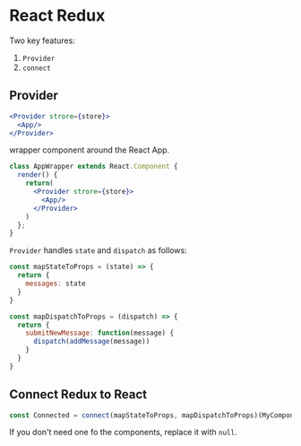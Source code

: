 # React Redux

Two key features:

1. `Provider`
2. `connect`

## Provider

```jsx
<Provider strore={store}>
  <App/>
</Provider>
```

 wrapper component around the React App.

```jsx
class AppWrapper extends React.Component {
  render() {
    return(
      <Provider strore={store}>
        <App/>
      </Provider>
    )
  };
}
```

`Provider` handles `state` and `dispatch` as follows: 

```jsx
const mapStateToProps = (state) => {
  return {
    messages: state
  }
}

const mapDispatchToProps = (dispatch) => {
  return {
    submitNewMessage: function(message) {
      dispatch(addMessage(message))
    }
  }
}
```

## Connect Redux to React

```jsx
const Connected = connect(mapStateToProps, mapDispatchToProps)(MyComponent)
```

If you don't need one fo the components, replace it with `null`.

